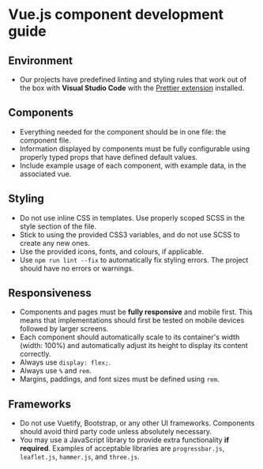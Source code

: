 # Vue.js component development guide

## Environment

- Our projects have predefined linting and styling rules that work out of the box with **Visual Studio Code** with the [Prettier extension](https://marketplace.visualstudio.com/items?itemName=esbenp.prettier-vscode) installed.

## Components

- Everything needed for the component should be in one file: the component file.
- Information displayed by components must be fully configurable using properly typed props that have defined default values.
- Include example usage of each component, with example data, in the associated vue.

## Styling

- Do not use inline CSS in templates. Use properly scoped SCSS in the style section of the file.
- Stick to using the provided CSS3 variables, and do not use SCSS to create any new ones.
- Use the provided icons, fonts, and colours, if applicable.
- Use `npm run lint --fix` to automatically fix styling errors. The project should have no errors or warnings.

## Responsiveness

- Components and pages must be **fully responsive** and mobile first. This means that implementations should first be tested on mobile devices followed by larger screens.
- Each component should automatically scale to its container's width (width: 100%) and automatically adjust its height to display its content correctly.  
- Always use `display: flex;`.
- Always use `%` and `rem`.
- Margins, paddings, and font sizes must be defined using `rem`.

## Frameworks

- Do not use Vuetify, Bootstrap, or any other UI frameworks. Components should avoid third party code unless absolutely necessary.
- You may use a JavaScript library to provide extra functionality **if required**. Examples of acceptable libraries are `progressbar.js`, `leaflet.js`, `hammer.js`, and `three.js`.
